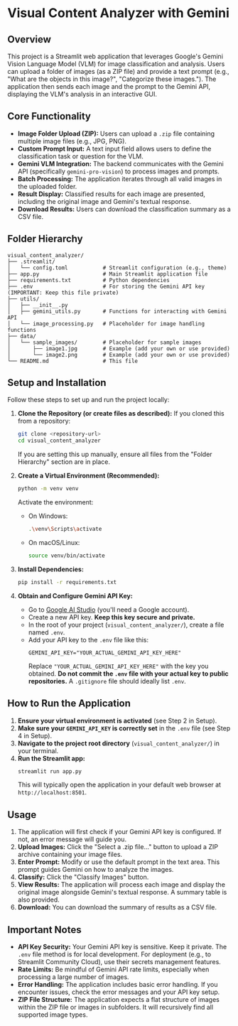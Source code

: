 # Visual Content Analyzer with Gemini

## Overview

This project is a Streamlit web application that leverages Google's Gemini Vision Language Model (VLM) for image classification and analysis. Users can upload a folder of images (as a ZIP file) and provide a text prompt (e.g., "What are the objects in this image?", "Categorize these images."). The application then sends each image and the prompt to the Gemini API, displaying the VLM's analysis in an interactive GUI.

## Core Functionality

*   **Image Folder Upload (ZIP):** Users can upload a `.zip` file containing multiple image files (e.g., JPG, PNG).
*   **Custom Prompt Input:** A text input field allows users to define the classification task or question for the VLM.
*   **Gemini VLM Integration:** The backend communicates with the Gemini API (specifically `gemini-pro-vision`) to process images and prompts.
*   **Batch Processing:** The application iterates through all valid images in the uploaded folder.
*   **Result Display:** Classified results for each image are presented, including the original image and Gemini's textual response.
*   **Download Results:** Users can download the classification summary as a CSV file.

## Folder Hierarchy

```
visual_content_analyzer/
├── .streamlit/
│   └── config.toml           # Streamlit configuration (e.g., theme)
├── app.py                    # Main Streamlit application file
├── requirements.txt          # Python dependencies
├── .env                      # For storing the Gemini API key (IMPORTANT: Keep this file private)
├── utils/
│   ├── __init__.py
│   ├── gemini_utils.py       # Functions for interacting with Gemini API
│   └── image_processing.py   # Placeholder for image handling functions
├── data/
│   └── sample_images/        # Placeholder for sample images
│       ├── image1.jpg        # Example (add your own or use provided)
│       └── image2.png        # Example (add your own or use provided)
└── README.md                 # This file
```

## Setup and Installation

Follow these steps to set up and run the project locally:

1.  **Clone the Repository (or create files as described):**
    If you cloned this from a repository:
    ```bash
    git clone <repository-url>
    cd visual_content_analyzer
    ```
    If you are setting this up manually, ensure all files from the "Folder Hierarchy" section are in place.

2.  **Create a Virtual Environment (Recommended):**
    ```bash
    python -m venv venv
    ```
    Activate the environment:
    *   On Windows:
        ```bash
        .\venv\Scripts\activate
        ```
    *   On macOS/Linux:
        ```bash
        source venv/bin/activate
        ```

3.  **Install Dependencies:**
    ```bash
    pip install -r requirements.txt
    ```

4.  **Obtain and Configure Gemini API Key:**
    *   Go to [Google AI Studio](https://aistudio.google.com/app/apikey) (you'll need a Google account).
    *   Create a new API key. **Keep this key secure and private.**
    *   In the root of your project (`visual_content_analyzer/`), create a file named `.env`.
    *   Add your API key to the `.env` file like this:
        ```env
        GEMINI_API_KEY="YOUR_ACTUAL_GEMINI_API_KEY_HERE"
        ```
        Replace `"YOUR_ACTUAL_GEMINI_API_KEY_HERE"` with the key you obtained.
        **Do not commit the `.env` file with your actual key to public repositories.** A `.gitignore` file should ideally list `.env`.

## How to Run the Application

1.  **Ensure your virtual environment is activated** (see Step 2 in Setup).
2.  **Make sure your `GEMINI_API_KEY` is correctly set** in the `.env` file (see Step 4 in Setup).
3.  **Navigate to the project root directory** (`visual_content_analyzer/`) in your terminal.
4.  **Run the Streamlit app:**
    ```bash
    streamlit run app.py
    ```
    This will typically open the application in your default web browser at `http://localhost:8501`.

## Usage

1.  The application will first check if your Gemini API key is configured. If not, an error message will guide you.
2.  **Upload Images:** Click the "Select a .zip file..." button to upload a ZIP archive containing your image files.
3.  **Enter Prompt:** Modify or use the default prompt in the text area. This prompt guides Gemini on how to analyze the images.
4.  **Classify:** Click the "Classify Images" button.
5.  **View Results:** The application will process each image and display the original image alongside Gemini's textual response. A summary table is also provided.
6.  **Download:** You can download the summary of results as a CSV file.

## Important Notes

*   **API Key Security:** Your Gemini API key is sensitive. Keep it private. The `.env` file method is for local development. For deployment (e.g., to Streamlit Community Cloud), use their secrets management features.
*   **Rate Limits:** Be mindful of Gemini API rate limits, especially when processing a large number of images.
*   **Error Handling:** The application includes basic error handling. If you encounter issues, check the error messages and your API key setup.
*   **ZIP File Structure:** The application expects a flat structure of images within the ZIP file or images in subfolders. It will recursively find all supported image types.
```
